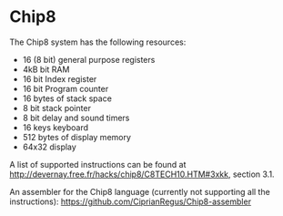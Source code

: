 # Chip8

The Chip8 system has the following resources:

- 16 (8 bit) general purpose registers
- 4kB bit RAM
- 16 bit Index register
- 16 bit Program counter
- 16 bytes of stack space
- 8 bit stack pointer
- 8 bit delay and sound timers
- 16 keys keyboard
- 512 bytes of display memory
- 64x32 display

A list of supported instructions can be found at http://devernay.free.fr/hacks/chip8/C8TECH10.HTM#3xkk, section 3.1. 


An assembler for the Chip8 language (currently not supporting all the instructions): https://github.com/CiprianRegus/Chip8-assembler
